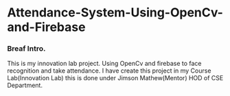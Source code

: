 # Attendance-System-Using-OpenCv-and-Firebase
### Breaf Intro.
This is my innovation lab project. Using OpenCv and firebase to face recognition and take attendance.
I have create this project in my Course Lab(Innovation Lab) this is done under Jimson Mathew(Mentor) HOD of CSE Department.
